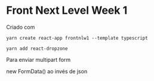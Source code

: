 # Front Next Level Week 1

Criado com 

```console
yarn create react-app frontnlw1 --template typescript
```

```console
yarn add react-dropzone
```

Para enviar multipart form

new FormData() ao invés de json
```console

```

```console

```

```console

```
